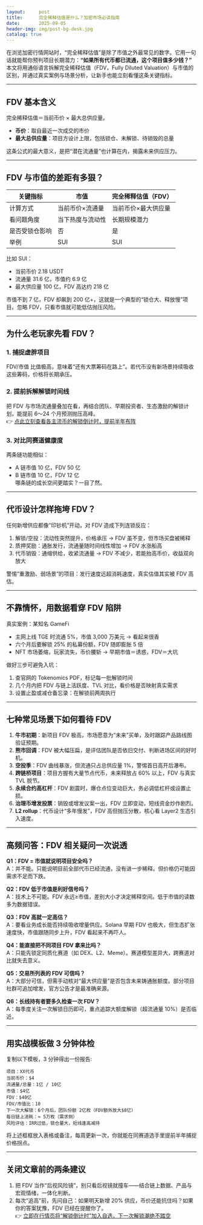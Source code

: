 ```yaml
---
layout:     post
title:      完全稀释估值是什么？加密市场必读指南
date:       2025-09-05
header-img: img/post-bg-desk.jpg
catalog: true
---
```


在浏览加密行情网站时，“完全稀释估值”是除了市值之外最常见的数字。它用一句话就能帮你预判项目长期潜力：**“如果所有代币都已流通，这个项目值多少钱？”**  
本文将用通俗语言拆解完全稀释估值（FDV，Fully Diluted Valuation）与市值的区别，并通过真实案例与场景分析，让新手也能立刻看懂这条关键指标。

---

## FDV 基本含义

完全稀释估值＝当前币价 × 最大总供应量。  
- **币价**：取自最近一次成交的市价  
- **最大总供应量**：项目方设计上限，包括锁仓、未解锁、待销毁的总量  

这条公式的最大意义，是把“潜在流通量”也计算在内，揭露未来供应压力。

---

## FDV 与市值的差距有多狠？

| 关键指标         | 市值               | 完全稀释估值（FDV） |
| ---------------- | ------------------ | ------------------- |
| 计算方式         | 当前币价×流通量     | 当前币价×最大供应量 |
| 看问题角度       | 当下热度与流动性   | 长期规模潜力        |
| 是否受锁仓影响   | 否                 | 是                  |
| 举例             | SUI                 | SUI                 |

比如 SUI：  
- 当前币价 2.18 USDT  
- 流通量 31.6 亿，市值约 6.9 亿  
- 最大供应量 100 亿，FDV 高达约 218 亿  

市值不到 7 亿，FDV 却飙到 200 亿+，这就是一个典型的“锁仓大、释放慢”项目。忽略 FDV，只看市值就可能低估抛压风险。

---

## 为什么老玩家先看 FDV？

### 1. 捕捉虚胖项目  
FDV/市值 比值极高，意味着“还有大票筹码在路上”。若代币没有新场景持续吸收这些筹码，价格将长期承压。

### 2. 提前拆解解锁时间线  
把 FDV 与市场流通量叠加在看，再结合团队、早期投资者、生态激励的解锁计划，能提前 6～24 个月预测抛压高峰。  
👉 [点此立刻查看各主流币的解锁倒计时，提前半年布阵](https://okxdog.com/)

### 3. 对比同赛道健康度  
两条链功能相似：  
- A 链市值 10 亿，FDV 50 亿  
- B 链市值 10 亿，FDV 12 亿  
哪条链的成长空间更踏实？一目了然。

---

## 代币设计怎样拖垮 FDV？

任何新增供应都像“印钞机”开动，对 FDV 造成下列连锁反应：

1. 解锁/空投：流动性突然提升，价格承压 → FDV 虽不变，但市场买盘被稀释  
2. 质押奖励：通胀发行，流通量随时间线性增加 → FDV 水涨船高  
3. 代币销毁：通缩供给，收紧流通量 → FDV 不减少，若能抬高币价，收益双向放大  

警惕“重激励、弱场景”的项目：发行速度远超消耗速度，真实估值其实被 FDV 高估。

---

## 不靠情怀，用数据看穿 FDV 陷阱

真实案例：某知名 GameFi  
- 主网上线 TGE 时流通 5%，市值 3,000 万美元 → 看起来很香  
- 六个月后要解锁 25% 的私募份额，FDV 随即膨胀 5 倍  
- NFT 市场萎缩，玩家流失，币价腰斩 → 早期市值＝诱惑，FDV＝大坑  

做好三步可避免入坑：  
1. 查官网的 Tokenomics PDF，标记每一批解锁时间  
2. 几个月内把 FDV 与链上活跃度、TVL 对比，看价格是否映射真实需求  
3. 设置止盈或减仓备忘录：在解锁前两周执行

---

## 七种常见场景下如何看待 FDV

1. **牛市初期**：新项目 FDV 极高，市场愿意为“未来”买单，及时跟踪产品路线图验证预期。  
2. **熊市回调**：FDV 被大幅压扁，是评估团队是否依旧交付、判断进场区间的好时机。  
3. **空投季**：FDV 曲线暴涨，但流通只占总供应量 1%，警惕首日高开后瀑布。  
4. **跨链桥项目**：项目方握有大量节点代币，未来释放占 60% 以上，FDV 与真实 TVL 脱节。  
5. **永续合约高杠杆**：FDV 剧震时，爆仓点位变动巨大，务必调低杠杆或设置止损。  
6. **治理币增发投票**：销毁或增发议案一出，FDV 立即变动，短线资金炒作剧烈。  
7. **L2 rollup**：代币设计“多年慢发”，FDV 高但抛压分散，核心看 Layer2 生态引入速度。

---

## 高频问答：FDV 相关疑问一次说透

**Q1：FDV = 市值就说明项目安全吗？**  
A：并不能。只能说明目前全部代币已经流通，没有进一步稀释。但价格仍可能因需求不足而下跌。

**Q2：FDV 低于市值是利好信号吗？**  
A：技术上不可能。FDV 永远≥市值，差别大小才决定稀释空间。低于市值的读数多为数据错误。

**Q3：FDV 高就一定高估？**  
A：要看业务成长能否持续吸收增量供应。Solana 早期 FDV 也极大，但生态扩张速度快，市值跟随同步上升，FDV 看起来不再吓人。

**Q4：能直接把不同项目 FDV 拿来比吗？**  
A：只能先锁定同质化赛道（如 DEX、L2、Meme）。赛道模型差异大，跨赛道对比就失去意义。

**Q5：交易所列表的 FDV 可信吗？**  
A：大部分可信，但需手动核对“最大供应量”是否包含未来铸通胀额度。部分项目社群可追加增发，官方公告才是最准确来源。

**Q6：长线持有者要多久检查一次 FDV？**  
A：每季度关注一次解锁日历即可，重点追踪大额度解锁（超流通量 10%）是否临近。

---

## 用实战模板做 3 分钟体检

复制以下模板，3 分钟得出一份报告:  
```
项目：XX代币  
当前币价：$4  
流通量/总量：1亿 / 10亿  
市值：$4亿  
FDV：$40亿  
FDV/市值比：10  
下一次大解锁：6个月后，团队份额 2亿枚（FDV额外放大$8亿）  
每日链上消耗：≈ 5万枚（需求侧）  
风险评估：IRR过低，锁仓量大，短线逢高减持  
```
将上述框框放入表格或备注，每周更新一次，你就能在同赛道选手里提前半年捕捉价格拐点。

---

## 关闭文章前的两条建议

1. 把 FDV 当作“后视风险镜”，别只看后视镜就撞车——结合链上数据、产品与宏观情绪，一体化判断。  
2. 每次“追高”前，先问自己：如果明天新增 20% 供应，币价还能抗住吗？如果你的答案犹豫，FDV 已经在提醒你了。  
👉 [立即在行情页将“解锁倒计时”加入自选，下一次解锁潮绝不踏空](https://okxdog.com/)